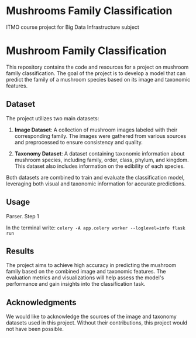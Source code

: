 # Mushrooms Family Classification
ITMO course project for Big Data Infrastructure subject

# Mushroom Family Classification

This repository contains the code and resources for a project on mushroom family classification. The goal of the project is to develop a model that can predict the family of a mushroom species based on its image and taxonomic features.

## Dataset

The project utilizes two main datasets:

1. **Image Dataset**: A collection of mushroom images labeled with their corresponding family. The images were gathered from various sources and preprocessed to ensure consistency and quality.

2. **Taxonomy Dataset**: A dataset containing taxonomic information about mushroom species, including family, order, class, phylum, and kingdom. This dataset also includes information on the edibility of each species.

Both datasets are combined to train and evaluate the classification model, leveraging both visual and taxonomic information for accurate predictions.

## Usage
Parser. Step 1

In the terminal write:
`celery -A app.celery worker --loglevel=info
flask run`

## Results

The project aims to achieve high accuracy in predicting the mushroom family based on the combined image and taxonomic features. The evaluation metrics and visualizations will help assess the model's performance and gain insights into the classification task.

## Acknowledgments

We would like to acknowledge the sources of the image and taxonomy datasets used in this project. Without their contributions, this project would not have been possible.
